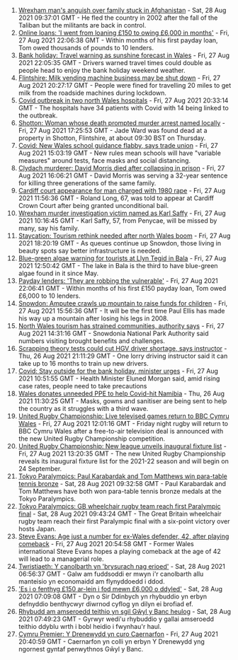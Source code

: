 1. [Wrexham man's anguish over family stuck in Afghanistan](https://www.bbc.co.uk/news/uk-wales-58367506?at_medium=RSS&at_campaign=KARANGA) - Sat, 28 Aug 2021 09:37:01 GMT - He fled the country in 2002 after the fall of the Taliban but the militants are back in control.
2. [Online loans: 'I went from loaning £150 to owing £6,000 in months'](https://www.bbc.co.uk/news/uk-wales-58341915?at_medium=RSS&at_campaign=KARANGA) - Fri, 27 Aug 2021 22:06:38 GMT - Within months of his first payday loan, Tom owed thousands of pounds to 10 lenders.
3. [Bank holiday: Travel warning as sunshine forecast in Wales](https://www.bbc.co.uk/news/uk-wales-58359415?at_medium=RSS&at_campaign=KARANGA) - Fri, 27 Aug 2021 22:05:35 GMT - Drivers warned travel times could double as people head to enjoy the bank holiday weekend weather.
4. [Flintshire: Milk vending machine business may be shut down](https://www.bbc.co.uk/news/uk-wales-58363053?at_medium=RSS&at_campaign=KARANGA) - Fri, 27 Aug 2021 20:27:17 GMT - People were fined for travelling 20 miles to get milk from the roadside machines during lockdown.
5. [Covid outbreak in two north Wales hospitals](https://www.bbc.co.uk/news/uk-wales-58354657?at_medium=RSS&at_campaign=KARANGA) - Fri, 27 Aug 2021 20:33:14 GMT - The hospitals have 34 patients with Covid with 14 being linked to the outbreak.
6. [Shotton: Woman whose death prompted murder arrest named locally](https://www.bbc.co.uk/news/uk-wales-58360821?at_medium=RSS&at_campaign=KARANGA) - Fri, 27 Aug 2021 17:25:53 GMT - Jade Ward was found dead at a property in Shotton, Flintshire, at about 09:30 BST on Thursday.
7. [Covid: New Wales school guidance flabby, says trade union](https://www.bbc.co.uk/news/uk-wales-politics-58355611?at_medium=RSS&at_campaign=KARANGA) - Fri, 27 Aug 2021 15:03:19 GMT - New rules mean schools will have "variable measures" around tests, face masks and social distancing.
8. [Clydach murderer: David Morris died after collapsing in prison](https://www.bbc.co.uk/news/uk-wales-58359958?at_medium=RSS&at_campaign=KARANGA) - Fri, 27 Aug 2021 16:06:21 GMT - David Morris was serving a 32-year sentence for killing three generations of the same family.
9. [Cardiff court appearance for man charged with 1980 rape](https://www.bbc.co.uk/news/uk-wales-58356855?at_medium=RSS&at_campaign=KARANGA) - Fri, 27 Aug 2021 11:56:36 GMT - Roland Long, 67, was told to appear at Cardiff Crown Court after being granted unconditional bail.
10. [Wrexham murder investigation victim named as Karl Saffy](https://www.bbc.co.uk/news/uk-wales-58354651?at_medium=RSS&at_campaign=KARANGA) - Fri, 27 Aug 2021 10:16:45 GMT - Karl Saffy, 57, from Penycae, will be missed by many, say his family.
11. [Staycation: Tourism rethink needed after north Wales boom](https://www.bbc.co.uk/news/uk-wales-58350936?at_medium=RSS&at_campaign=KARANGA) - Fri, 27 Aug 2021 18:20:19 GMT - As queues continue up Snowdon, those living in beauty spots say better infrastructure is needed.
12. [Blue-green algae warning for tourists at Llyn Tegid in Bala](https://www.bbc.co.uk/news/uk-wales-58354658?at_medium=RSS&at_campaign=KARANGA) - Fri, 27 Aug 2021 12:50:42 GMT - The lake in Bala is the third to have blue-green algae found in it since May.
13. [Payday lenders: 'They are robbing the vulnerable'](https://www.bbc.co.uk/news/uk-wales-58361988?at_medium=RSS&at_campaign=KARANGA) - Fri, 27 Aug 2021 22:06:41 GMT - Within months of his first £150 payday loan, Tom owed £6,000 to 10 lenders.
14. [Snowdon: Amputee crawls up mountain to raise funds for children](https://www.bbc.co.uk/news/uk-wales-58359428?at_medium=RSS&at_campaign=KARANGA) - Fri, 27 Aug 2021 15:56:36 GMT - It will be the first time Paul Ellis has made his way up a mountain after losing his legs in 2008.
15. [North Wales tourism has strained communities, authority says](https://www.bbc.co.uk/news/uk-wales-58351077?at_medium=RSS&at_campaign=KARANGA) - Fri, 27 Aug 2021 14:31:16 GMT - Snowdonia National Park Authority said numbers visiting brought benefits and challenges.
16. [Scrapping theory tests could cut HGV driver shortage, says instructor](https://www.bbc.co.uk/news/uk-wales-58348870?at_medium=RSS&at_campaign=KARANGA) - Thu, 26 Aug 2021 21:11:29 GMT - One lorry driving instructor said it can take up to 16 months to train up new drivers.
17. [Covid: Stay outside for the bank holiday, minister urges](https://www.bbc.co.uk/news/uk-wales-58354655?at_medium=RSS&at_campaign=KARANGA) - Fri, 27 Aug 2021 10:51:55 GMT - Health Minister Eluned Morgan said, amid rising case rates, people need to take precautions
18. [Wales donates unneeded PPE to help Covid-hit Namibia](https://www.bbc.co.uk/news/uk-wales-58341479?at_medium=RSS&at_campaign=KARANGA) - Thu, 26 Aug 2021 11:30:25 GMT - Masks, gowns and sanitiser are being sent to help the country as it struggles with a third wave.
19. [United Rugby Championship: Live televised games return to BBC Cymru Wales](https://www.bbc.co.uk/sport/rugby-union/58346264?at_medium=RSS&at_campaign=KARANGA) - Fri, 27 Aug 2021 12:01:16 GMT - Friday night rugby will return to BBC Cymru Wales after a free-to-air television deal is announced with the new United Rugby Championship competition.
20. [United Rugby Championship: New league unveils inaugural fixture list](https://www.bbc.co.uk/sport/rugby-union/58346259?at_medium=RSS&at_campaign=KARANGA) - Fri, 27 Aug 2021 13:20:35 GMT - The new United Rugby Championship reveals its inaugural fixture list for the 2021-22 season and will begin on 24 September.
21. [Tokyo Paralympics: Paul Karabardak and Tom Matthews win para-table tennis bronze](https://www.bbc.co.uk/sport/disability-sport/58368402?at_medium=RSS&at_campaign=KARANGA) - Sat, 28 Aug 2021 09:32:58 GMT - Paul Karabardak and Tom Matthews have both won para-table tennis bronze medals at the Tokyo Paralympics.
22. [Tokyo Paralympics: GB wheelchair rugby team reach first Paralympic final](https://www.bbc.co.uk/sport/disability-sport/58367296?at_medium=RSS&at_campaign=KARANGA) - Sat, 28 Aug 2021 09:43:24 GMT - The Great Britain wheelchair rugby team reach their first Paralympic final with a six-point victory over hosts Japan.
23. [Steve Evans: Age just a number for ex-Wales defender, 42, after playing comeback](https://www.bbc.co.uk/sport/football/58364312?at_medium=RSS&at_campaign=KARANGA) - Fri, 27 Aug 2021 20:54:58 GMT - Former Wales international Steve Evans hopes a playing comeback at the age of 42 will lead to a managerial role.
24. [Twristiaeth: Y canolbarth yn 'brysurach nag erioed'](https://www.bbc.co.uk/newyddion/58357793?at_medium=RSS&at_campaign=KARANGA) - Sat, 28 Aug 2021 06:56:37 GMT - Galw am fuddsoddi er mwyn i'r canolbarth allu manteisio yn economaidd am flynyddoedd i ddod.
25. ['Es i o fenthyg £150 ar-lein i fod mewn £6,000 o ddyled'](https://www.bbc.co.uk/newyddion/58316253?at_medium=RSS&at_campaign=KARANGA) - Sat, 28 Aug 2021 07:09:08 GMT - Dyn o Sir Ddinbych yn rhybuddio yn erbyn defnyddio benthycwyr diwrnod cyflog yn dilyn ei brofiad ef.
26. [Rhybudd am amseroedd teithio yn sgil Gŵyl y Banc heulog](https://www.bbc.co.uk/newyddion/58367887?at_medium=RSS&at_campaign=KARANGA) - Sat, 28 Aug 2021 07:49:23 GMT - Gyrwyr wedi'u rhybuddio y gallai amseroedd teithio ddyblu wrth i bobl heidio i fwynhau'r haul.
27. [Cymru Premier: Y Drenewydd yn curo Caernarfon](https://www.bbc.co.uk/newyddion/58363902?at_medium=RSS&at_campaign=KARANGA) - Fri, 27 Aug 2021 20:40:59 GMT - Caernarfon yn colli yn erbyn Y Drenewydd yng ngornest gyntaf penwythnos Gŵyl y Banc.
